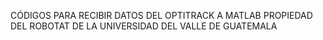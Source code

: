 
CÓDIGOS PARA RECIBIR DATOS DEL OPTITRACK A MATLAB PROPIEDAD DEL ROBOTAT DE LA UNIVERSIDAD DEL VALLE DE GUATEMALA
